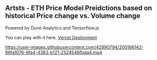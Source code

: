 ## Artsts - ETH Price Model Preidctions based on historical Price change vs. Volume change 

Powered by Dune Analytics and Tensorflow.js

You can play with it here. [Vercel Deployment](https://artsts.vercel.app/)




https://user-images.githubusercontent.com/42990794/200166142-86fa1076-9fa4-4383-b121-2524548fbda4.mp4

